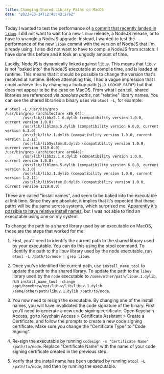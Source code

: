 ```yaml
---
title: Changing Shared Library Paths on MacOS
date: "2023-03-14T12:48:43.276Z"
---
```


Today I wanted to test the performance of [a commit that recently landed in `libuv`](https://github.com/libuv/libuv/commit/d4eb276eea7cb19a888fe97d7759d97c7092ad02). I did not want to wait for a new `libuv` release, a NodeJS release, or to have to wrangle a NodeJS upgrade. Instead, I wanted to test the performance of the new `libuv` commit with the version of NodeJS that I'm already using. I also did not want to have to compile NodeJS from scratch: I have done this before and it took an ungodly amount of time.

Luckily, NodeJS is dynamically linked against `libuv`. This means that `libuv` is not "baked into" the NodeJS executable at compile time, and is loaded at runtime. This means that it should be possible to change the version that's resolved at runtime. Before attempting this, I had a vague impression that I could achieve this by changing a lookup path (`$LD_LOOKUP_PATH`?) but that does not appear to be the case on MacOS. From what I can tell, shared libraries are referenced via *absolute paths*, not "relative" library names. You can see the shared libraries a binary uses via `otool -L`, for example:

```
# otool -L /usr/bin/grep
/usr/bin/grep (architecture x86_64):
        /usr/lib/libbz2.1.0.dylib (compatibility version 1.0.0, current version 1.0.8)
        /usr/lib/liblzma.5.dylib (compatibility version 6.0.0, current version 6.3.0)
        /usr/lib/libz.1.dylib (compatibility version 1.0.0, current version 1.2.11)
        /usr/lib/libSystem.B.dylib (compatibility version 1.0.0, current version 1319.0.0)
/usr/bin/grep (architecture arm64e):
        /usr/lib/libbz2.1.0.dylib (compatibility version 1.0.0, current version 1.0.8)
        /usr/lib/liblzma.5.dylib (compatibility version 6.0.0, current version 6.3.0)
        /usr/lib/libz.1.dylib (compatibility version 1.0.0, current version 1.2.11)
        /usr/lib/libSystem.B.dylib (compatibility version 1.0.0, current version 1319.0.0)
```

These are called "install names", and seem to be baked into the executable at link time. Since they are absolute, it implies that it's expected that these paths will be the same across systems, which surprised me. [Apparently it's possible to have relative install names](https://medium.com/@donblas/fun-with-rpath-otool-and-install-name-tool-e3e41ae86172), but I was not able to find an executable using one on my system.

To change the path to a shared library used by an executable on MacOS, these are the steps that worked for me:

1. First, you'll need to identify the current path to the shared library used by your executable. You can do this using the otool command. To identify the path to the libuv library used by the node executable, run `otool -L /path/to/node | grep libuv`.

1. Once you've identified the current path, use `install_name_tool` to update the path to the shared library. To update the path to the `libuv` library used by the `node` executable to `/some/other/path/libuv.1.dylib`, run `install_name_tool -change /opt/homebrew/opt/libuv/lib/libuv.1.dylib /some/other/path/libuv.1.dylib /path/to/node`.

1. You now need to resign the executable. By changing one of the install names, you will have invalidated the code signature of the binary. First you'll need to generate a new code signing certificate. Open Keychain Access, go to Keychain Access > Certificate Assistant > Create a Certificate, and follow the prompts to create a new code signing certificate. Make sure you change the "Certificate Type" to "Code Signing".

1. Re-sign the executable by running `codesign -s "Certificate Name" /path/to/node`. Replace "Certificate Name" with the name of your code signing certificate created in the previous step.

1. Verify that the install name has been updated by running `otool -L /path/to/node`, and then by running the executable.
